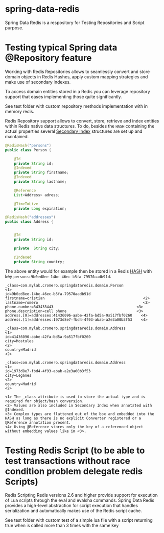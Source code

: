 # spring-data-redis
Spring Data Redis is a respository for Testing Repositories and Script purpose.


# Testing typical Spring data @Repository feature

Working with Redis Repositories allows to seamlessly convert and store domain objects in Redis Hashes, apply custom mapping strategies and make use of secondary indexes.

To access domain entities stored in a Redis you can leverage repository support that eases implementing those quite significantly.

See test folder with custom repository methods implementation with in memory redis.


Redis Repository support allows to convert, store, retrieve and index entities within Redis native data structures. To do, besides the `HASH` containing the actual properties several [Secondary Index](http://redis.io/topics/indexes) structures are set up and maintained.

```java
@RedisHash("persons")
public class Person {

    @Id
    private String id;
    @Indexed
    private String firstname;
    @Indexed
    private String lastname;

    @Reference
    List<Address> adress;

    @TimeToLive
    private Long expiration;
```


```java
@RedisHash("addresses")
public class Address {


    @Id
    private String id;

    private  String city;

    @Indexed
    private String country;

```

The above entity would for example then be stored in a Redis [HASH](http://redis.io/topics/data-types#hashes) with key `persons:9b0ed8ee-14be-46ec-b5fa-79570aadb91d`.

```properties
_class=com.mylab.cromero.springdataredis.domain.Person                <1>
id=9b0ed8ee-14be-46ec-b5fa-79570aadb91d
firstname=cristian                                             <2>
lastname=romero                                                <2>
phone.number=343433443                                      <3>
phone.description=cell phone                                <3>
address.[0]=addresses:41436096-aabe-42fa-bd5a-9a517fbf0260    <4>
address.[1]=addresses:1973d8e7-fbd4-4f93-abab-a2e3a00b3f53    <4>
```


```properties
_class=com.mylab.cromero.springdataredis.domain.Address                <1>
id=41436096-aabe-42fa-bd5a-9a517fbf0260
city=Mostoles                                                           <2>
country=Madrid                                                          <2>
```
```properties
_class=com.mylab.cromero.springdataredis.domain.Address                <1>
id=1973d8e7-fbd4-4f93-abab-a2e3a00b3f53
city=Leganes                                                            <2>
country=Madrid                                                          <2>
```

```
<1> The _class attribute is used to store the actual type and is required for object/hash conversion.
<2> Values are also included in Secondary Index when annotated with @Indexed.
<3> Complex types are flattened out of the box and embedded into the HASH as long as there is no explicit Converter registered or a @Reference annotation present.
<4> Using @Reference stores only the key of a referenced object without embedding values like in <3>.
```


# Testing Redis Script (to be able to test transactions without race condition problem delegate redis Scripts)

Redis Scripting
Redis versions 2.6 and higher provide support for execution of Lua scripts through the eval and evalsha commands. Spring Data Redis provides a high-level abstraction for script execution that handles serialization and automatically makes use of the Redis script cache.

See test folder with custom test of a simple lua file with a script returning true when is called more than 3 times with the same key

